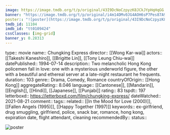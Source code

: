 ```yaml
---
image: https://image.tmdb.org/t/p/original/43I9DcNoCzpyzK8JCkJYpHqHqGG.jpg
banner: "https://image.tmdb.org/t/p/original/i4m14DMv0JG4AOH6sP7Pes87A9x.jpg"
poster:: "![poster](https://image.tmdb.org/t/p/original/43I9DcNoCzpyzK8JCkJYpHqHqGG.jpg)"
tmdb_id: 11104
imdb_id: "tt0109424"
cssClasses: [img-grid]
banner_y: 0.28313
---
```


type:: movie
name:: Chungking Express
director:: [[Wong Kar-wai]]
actors:: [[Takeshi Kaneshiro]], [[Brigitte Lin]], [[Tony Leung Chiu-wai]]
datePublished:: 1994-07-14
description:: Two melancholic Hong Kong policemen fall in love: one with a mysterious underworld figure, the other with a beautiful and ethereal server at a late-night restaurant he frequents.
duration:: 103
genre:: Drama, Comedy, Romance
countryOfOrigin:: [[Hong Kong]]
aggregateRating:: 8.046
language:: [[Cantonese]], [[Mandarin]], [[English]], [[Hindi]], [[Japanese]], [[Punjabi]]
rating:: 83
tspdt:: 197
letterboxd:: https://letterboxd.com/film/chungking-express/
dateWatched:: 2021-08-21
comment:: 
tags::
related:: [[In the Mood for Love (2000)]], [[Fallen Angels (1995)]], [[Happy Together (1997)]]
keywords:: ex-girlfriend, drug smuggling, girlfriend, police, snack bar, romance, hong kong, expiration date, flight attendant, cleaning
recommendedBy:: 
status:: 

![poster](https://image.tmdb.org/t/p/original/43I9DcNoCzpyzK8JCkJYpHqHqGG.jpg)